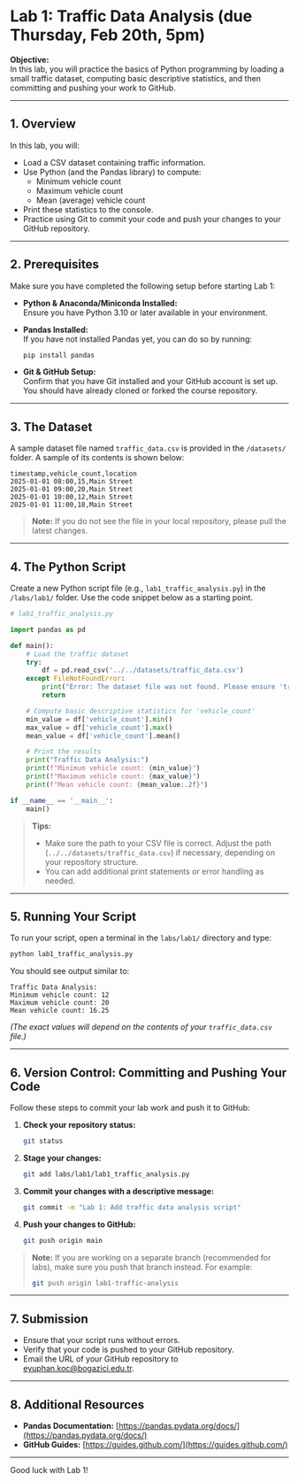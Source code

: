
# Lab 1: Traffic Data Analysis (due Thursday, Feb 20th, 5pm)

**Objective:**  
In this lab, you will practice the basics of Python programming by loading a small traffic dataset, computing basic descriptive statistics, and then committing and pushing your work to GitHub.

---

## 1. Overview

In this lab, you will:

- Load a CSV dataset containing traffic information.
- Use Python (and the Pandas library) to compute:
  - Minimum vehicle count
  - Maximum vehicle count
  - Mean (average) vehicle count
- Print these statistics to the console.
- Practice using Git to commit your code and push your changes to your GitHub repository.

---

## 2. Prerequisites

Make sure you have completed the following setup before starting Lab 1:

- **Python & Anaconda/Miniconda Installed:**  
  Ensure you have Python 3.10 or later available in your environment.

- **Pandas Installed:**  
  If you have not installed Pandas yet, you can do so by running:
  ```bash
  pip install pandas
  ```

- **Git & GitHub Setup:**  
  Confirm that you have Git installed and your GitHub account is set up. You should have already cloned or forked the course repository.

---

## 3. The Dataset

A sample dataset file named `traffic_data.csv` is provided in the `/datasets/` folder. A sample of its contents is shown below:

```csv
timestamp,vehicle_count,location
2025-01-01 08:00,15,Main Street
2025-01-01 09:00,20,Main Street
2025-01-01 10:00,12,Main Street
2025-01-01 11:00,18,Main Street
```

> **Note:** If you do not see the file in your local repository, please pull the latest changes.

---

## 4. The Python Script

Create a new Python script file (e.g., `lab1_traffic_analysis.py`) in the `/labs/lab1/` folder. Use the code snippet below as a starting point.

```python
# lab1_traffic_analysis.py

import pandas as pd

def main():
    # Load the traffic dataset
    try:
        df = pd.read_csv('../../datasets/traffic_data.csv')
    except FileNotFoundError:
        print("Error: The dataset file was not found. Please ensure 'traffic_data.csv' is located in the /datasets/ folder.")
        return

    # Compute basic descriptive statistics for 'vehicle_count'
    min_value = df['vehicle_count'].min()
    max_value = df['vehicle_count'].max()
    mean_value = df['vehicle_count'].mean()

    # Print the results
    print("Traffic Data Analysis:")
    print(f"Minimum vehicle count: {min_value}")
    print(f"Maximum vehicle count: {max_value}")
    print(f"Mean vehicle count: {mean_value:.2f}")

if __name__ == '__main__':
    main()
```

> **Tips:**
>
> - Make sure the path to your CSV file is correct. Adjust the path (`../../datasets/traffic_data.csv`) if necessary, depending on your repository structure.
> - You can add additional print statements or error handling as needed.

---

## 5. Running Your Script

To run your script, open a terminal in the `labs/lab1/` directory and type:

```bash
python lab1_traffic_analysis.py
```

You should see output similar to:

```
Traffic Data Analysis:
Minimum vehicle count: 12
Maximum vehicle count: 20
Mean vehicle count: 16.25
```

*(The exact values will depend on the contents of your `traffic_data.csv` file.)*

---

## 6. Version Control: Committing and Pushing Your Code

Follow these steps to commit your lab work and push it to GitHub:

1. **Check your repository status:**

   ```bash
   git status
   ```

2. **Stage your changes:**

   ```bash
   git add labs/lab1/lab1_traffic_analysis.py
   ```

3. **Commit your changes with a descriptive message:**

   ```bash
   git commit -m "Lab 1: Add traffic data analysis script"
   ```

4. **Push your changes to GitHub:**

   ```bash
   git push origin main
   ```

> **Note:** If you are working on a separate branch (recommended for labs), make sure you push that branch instead. For example:
>
> ```bash
> git push origin lab1-traffic-analysis
> ```

---

## 7. Submission

- Ensure that your script runs without errors.
- Verify that your code is pushed to your GitHub repository.
- Email the URL of your GitHub repository to eyuphan.koc@bogazici.edu.tr.
---

## 8. Additional Resources

- **Pandas Documentation:** [https://pandas.pydata.org/docs/](https://pandas.pydata.org/docs/)
- **GitHub Guides:** [https://guides.github.com/](https://guides.github.com/)

---

Good luck with Lab 1!
